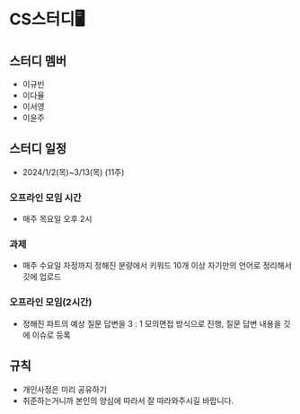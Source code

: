 # CS스터디🖥️

## 스터디 멤버
- 이규빈
- 이다율
- 이서영
- 이윤주

## 스터디 일정
- 2024/1/2(목)~3/13(목) (11주)

### 오프라인 모임 시간
- 매주 목요일 오후 2시

### 과제
- 매주 수요일 자정까지 정해진 분량에서 키워드 10개 이상 자기만의 언어로 정리해서 깃에 업로드
### 오프라인 모임(2시간)
- 정해진 파트의 예상 질문 답변을 3 : 1 모의면접 방식으로 진행, 질문 답변 내용을 깃에 이슈로 등록

## 규칙
- 개인사정은 미리 공유하기
- 취준하는거니까 본인의 양심에 따라서 잘 따라와주시길 바랍니다.
